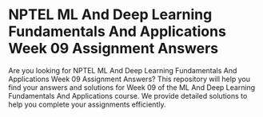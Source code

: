 # NPTEL ML And Deep Learning Fundamentals And Applications Week 09 Assignment Answers

Are you looking for NPTEL ML And Deep Learning Fundamentals And Applications Week 09 Assignment Answers? This repository will help you find your answers and solutions for Week 09 of the ML And Deep Learning Fundamentals And Applications course. We provide detailed solutions to help you complete your assignments efficiently.